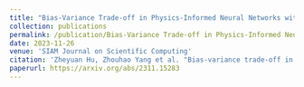 ```yaml
---
title: "Bias-Variance Trade-off in Physics-Informed Neural Networks with Randomized Smoothing for High-Dimensional PDEs"
collection: publications
permalink: /publication/Bias-Variance Trade-off in Physics-Informed Neural Networks with Randomized Smoothing for High-Dimensional PDEs
date: 2023-11-26
venue: 'SIAM Journal on Scientific Computing'
citation: 'Zheyuan Hu, Zhouhao Yang et al. "Bias-variance trade-off in physics-informed neural networks with randomized smoothing for high-dimensional PDEs." arXiv preprint arXiv:2311.15283 (2023).'
paperurl: https://arxiv.org/abs/2311.15283
---
```


